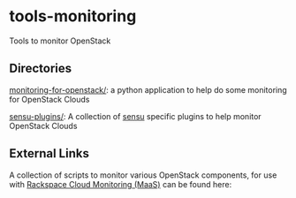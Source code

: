 # tools-monitoring

Tools to monitor OpenStack

## Directories

[monitoring-for-openstack/](monitoring-for-openstack): a python application to help do some monitoring for OpenStack Clouds

[sensu-plugins/](sensu-plugins): A collection of [sensu][sensu] specific plugins to help monitor OpenStack Clouds

## External Links

A collection of scripts to monitor various OpenStack components, for use with [Rackspace Cloud Monitoring (MaaS)][maas] can be found here:


[sensu]: https://sensuapp.org/
[maas]: https://github.com/rcbops/rpc-maas
